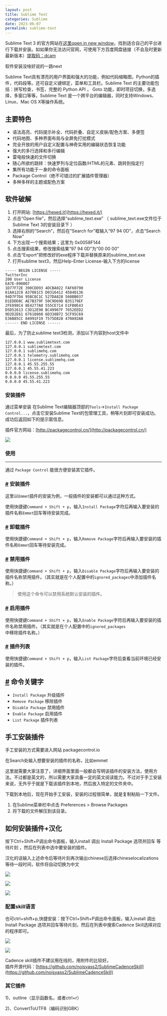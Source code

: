 ```yaml
---
layout: post
title: Sublime Text
categories: Sublime
date: 2023-06-07
permalink: sublime-text
---
```


Sublime Text 3 的官方网站在[这里open in new window](https://www.sublimetext.com/)，找到适合自己的平台进行下载并安装。如如果你无法访问官网，可使用下方百度网盘链接（不会及时更新最新版本）[提取码：dcam](https://pan.baidu.com/s/1TgZk1RcHxaFORJjfmJi31Q)

软件安装没啥好说的一路next

Sublime Text具有漂亮的用户界面和强大的功能，例如代码缩略图，Python的插件，代码段等。还可自定义键绑定，菜单和工具栏。Sublime Text 的主要功能包括：拼写检查，书签，完整的 Python API ， Goto 功能，即时项目切换，多选择，多窗口等等。Sublime Text 是一个跨平台的编辑器，同时支持Windows、Linux、Mac OS X等操作系统。

## 主要特色
*   语法高亮、代码提示补全、代码折叠、自定义皮肤/配色方案、多便签
*   代码地图、多种界面布局与全屏免打扰模式
*   完全开放的用户自定义配置与神奇实用的编辑状态恢复功能
*   强大的多行选择和多行编辑
*   雷电般快速的文件切换
*   随心所欲的跳转：快速罗列与定位函数/HTML的元素、跳转到指定行
*   集所有功能于一身的命令面板
*   Package Control（绝不可错过的扩展插件管理器）
*   多种多样的主题或配色方案

## 软件破解

1.  打开网站: [https://hexed.it](https://hexed.it/)
2.  点击“Open file”，然后选择“sublime\_text.exe” （ sublime\_text.exe文件位于Sublime Text 3的安装目录下 ）
3.  选择右侧的“Search”，然后在“Search for”框输入“97 94 0D”，点击“Search Now”
4.  下方出现一个搜索结果；这里为 0x0058F144
5.  点击搜索结果，修改搜索结果“97 94 0D”为“00 00 00”
6.  点击“Export”把修改好的exe程序下载并替换原来的sublime\_text.exe
7.  打开sublime text3，然后Help-Enter License-输入下方的license

```
----- BEGIN LICENSE -----
TwitterInc
200 User License
EA7E-890007
1D77F72E 390CDD93 4DCBA022 FAF60790
61AA12C0 A37081C5 D0316412 4584D136
94D7F7D4 95BC8C1C 527DA828 560BB037
D1EDDD8C AE7B379F 50C9D69D B35179EF
2FE898C4 8E4277A8 555CE714 E1FB0E43
D5D52613 C3D12E98 BC49967F 7652EED2
9D2D2E61 67610860 6D338B72 5CF95C69
E36B85CC 84991F19 7575D828 470A92AB
------ END LICENSE ------
```


最后，为了防止sublime text3检测，添加以下内容到host文件中

```
127.0.0.1 www.sublimetext.com
127.0.0.1 sublimetext.com
127.0.0.1 sublimehq.com
127.0.0.1 telemetry.sublimehq.com
127.0.0.1 license.sublimehq.com
127.0.0.1 45.55.255.55
127.0.0.1 45.55.41.223
0.0.0.0 license.sublimehq.com
0.0.0.0 45.55.255.55
0.0.0.0 45.55.41.223
```




### 安装插件

通过菜单安装 在Sublime Text编辑器顶部的`Tools`\->`Install Package Control...`，点击它安装Sublime Text的包管理工具，稍等片刻即可安装成功。
成功后返回如下的提示窗信息。

插件官方网站：[http://packagecontrol.cn/](http://packagecontrol.cn/)

![](https://a1024.synology.me/images/blog/2022/Sublime%20Text2.png)

### 使用
--------------------------------------

通过 `Package Control` 能很方便安装其它插件。

### [#](about:blank#%E5%AE%89%E8%A3%85%E6%8F%92%E4%BB%B6) 安装插件

这里以`Emmet`插件的安装为例，一般插件的安装都可以通过这种方式。

使用快捷键`Command + Shift + p`，输入`Install Package`字符后再输入要安装的插件名称`Emmet`回车等待安装完成。

### [#](about:blank#%E5%8D%B8%E8%BD%BD%E6%8F%92%E4%BB%B6) 卸载插件

使用快捷键`Command + Shift + p`，输入`Remove Package`字符后再输入要安装的插件名称`Emmet`回车等待安装完成。

### [#](about:blank#%E7%A6%81%E7%94%A8%E6%8F%92%E4%BB%B6) 禁用插件

使用快捷键`Command + Shift + p`，输入`Disable Package`字符后再输入要安装的插件名称禁用插件。（其实就是在个人配置中的`ignored_packages`中添加插件名称。）

> 使用这个命令可以禁用系统默认安装的插件。

### [#](about:blank#%E5%90%AF%E7%94%A8%E6%8F%92%E4%BB%B6) 启用插件

使用快捷键`Command + Shift + p`，输入`Enable Package`字符后再输入要安装的插件名称禁用插件。（其实就是在个人配置中的`ignored_packages`中移除插件名称。）

### [#](about:blank#%E6%8F%92%E4%BB%B6%E5%88%97%E8%A1%A8) 插件列表

使用快捷键`Command + Shift + p`，输入`List Package`字符后查看当前环境已经安装的插件。

[#](about:blank#%E5%91%BD%E4%BB%A4%E5%85%B3%E9%94%AE%E5%AD%97) 命令关键字
--------------------------------------------------------------------

*   `Install Package` 升级插件
*   `Remove Package` 移除插件
*   `Disable Package` 禁用插件
*   `Enable Package` 启用插件
*   `List Package` 插件列表


## 手工安装插件

手工安装的方式需要进入网站 packagecontrol.io

在Search处输入想要安装的插件的名称，比如emmet

这里就需要大家注意了，详细界面里面一般都会写明该插件的安装方法，使用方法。不过都是英文的，所以需要大家具备一定的英文阅读能力。不过对于手工安装来说，无外乎于就是下载该插件到本地，然后放入特定的文件夹中。

下载到本地后，现在开始手工安装，安装的过程很简单，就是复制粘贴一下文件。
1. 在Sublime菜单栏中点击 Preferences > Browse Packages
2. 将下载的文件解压到该目录。

## 如何安装插件+汉化
按下Ctrl+Shift+P调出命令面板，输入install 调出 Install Package 选项并回车 等待片刻 ，然后在列表中选中要安装的插件。

汉化的话输入上述命令后等待片刻再次输出chinese后选择chineselocalizations等待一段时间，软件将自动切换为中文

![](https://a1024.synology.me/images/blog/2023/blog2022/Snipaste_2021-10-29_09-50-28.png)

![](https://a1024.synology.me/images/blog/2023/blog2022/Snipaste_2021-10-29_09-55-34.png)

![](https://a1024.synology.me/images/blog/2022/Sublime%20Text4.png)

### 配置skill语言

也可ctrl+shift+p,快捷安装：按下Ctrl+Shift+P调出命令面板，输入install 调出 Install Package 选项并回车等待片刻，然后在列表中搜索Cadence Skill选择对应的程序即可。

![](https://a1024.synology.me/images/blog/2023/blog2022/Snipaste_2021-10-29_10-02-28.png)

![](https://a1024.synology.me/images/blog/2022/Sublime_skill.gif)

Cadence skill插件不建议用在线的，用附件的比较好。  
插件开源代码：[https://github.com/noisyass2/SublimeCadenceSkill](https://github.com/noisyass2/SublimeCadenceSkill)

### 其它插件

1)、outline（显示函数名，或者ctrl+r）

2)、ConvertToUTF8（编码识别GBK）